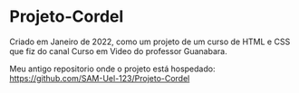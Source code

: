 # Projeto-Cordel
Criado em Janeiro de 2022, como um projeto de um curso de HTML e CSS que fiz do canal Curso em Video do professor Guanabara.

Meu antigo repositorio onde o projeto está hospedado: https://github.com/SAM-Uel-123/Projeto-Cordel
